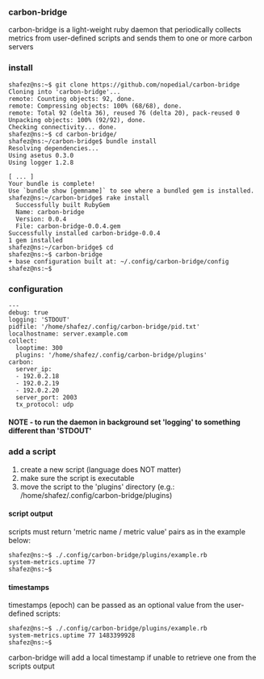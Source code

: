 ### carbon-bridge

carbon-bridge is a light-weight ruby daemon that periodically collects metrics from user-defined scripts and sends them to one or more carbon servers

### install

```
shafez@ns:~$ git clone https://github.com/nopedial/carbon-bridge
Cloning into 'carbon-bridge'...
remote: Counting objects: 92, done.
remote: Compressing objects: 100% (68/68), done.
remote: Total 92 (delta 36), reused 76 (delta 20), pack-reused 0
Unpacking objects: 100% (92/92), done.
Checking connectivity... done.
shafez@ns:~$ cd carbon-bridge/
shafez@ns:~/carbon-bridge$ bundle install
Resolving dependencies...
Using asetus 0.3.0
Using logger 1.2.8

[ ... ]
Your bundle is complete!
Use `bundle show [gemname]` to see where a bundled gem is installed.
shafez@ns:~/carbon-bridge$ rake install
  Successfully built RubyGem
  Name: carbon-bridge
  Version: 0.0.4
  File: carbon-bridge-0.0.4.gem
Successfully installed carbon-bridge-0.0.4
1 gem installed
shafez@ns:~/carbon-bridge$ cd
shafez@ns:~$ carbon-bridge
+ base configuration built at: ~/.config/carbon-bridge/config
shafez@ns:~$
```

### configuration

```
---
debug: true
logging: 'STDOUT'
pidfile: '/home/shafez/.config/carbon-bridge/pid.txt'
localhostname: server.example.com
collect:
  looptime: 300
  plugins: '/home/shafez/.config/carbon-bridge/plugins'
carbon:
  server_ip: 
  - 192.0.2.18
  - 192.0.2.19
  - 192.0.2.20
  server_port: 2003
  tx_protocol: udp
```

#### NOTE - to run the daemon in background set 'logging' to something different than 'STDOUT'

### add a script

1. create a new script (language does NOT matter)
2. make sure the script is executable
3. move the script to the 'plugins' directory (e.g.: /home/shafez/.config/carbon-bridge/plugins)

#### script output

scripts must return 'metric name / metric value' pairs as in the example below:

```
shafez@ns:~$ ./.config/carbon-bridge/plugins/example.rb 
system-metrics.uptime 77
shafez@ns:~$
```

#### timestamps

timestamps (epoch) can be passed as an optional value from the user-defined scripts:

```
shafez@ns:~$ ./.config/carbon-bridge/plugins/example.rb
system-metrics.uptime 77 1483399928
shafez@ns:~$
```

carbon-bridge will add a local timestamp if unable to retrieve one from the scripts output
